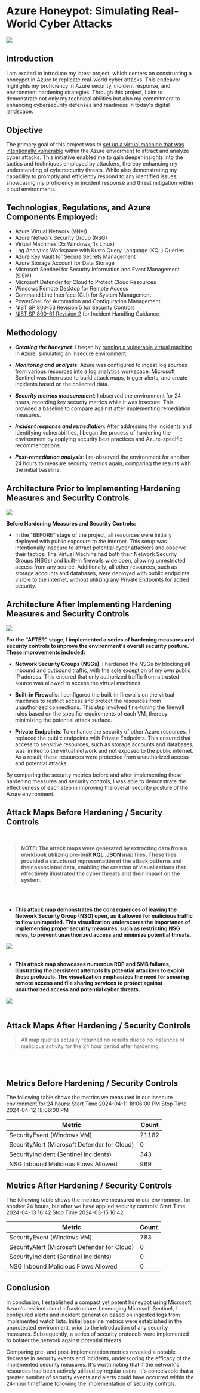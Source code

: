 # Azure Honeypot: Simulating Real-World Cyber Attacks
<img src="https://i.imgur.com/IY5sfCJ.png" >

## Introduction

 I am excited to introduce my latest project, which centers on constructing a honeypot in Azure to replicate real-world cyber attacks. This endeavor highlights my proficiency in Azure security, incident response, and environment hardening strategies. Through this project, I aim to demonstrate not only my technical abilities but also my commitment to enhancing cybersecurity defenses and readiness in today's digital landscape.

## Objective
The primary goal of this project was to [set up a virtual machine that was intentionally vulnerable](https://github.com/felixsalto1/Azure-VM-Config/blob/main/README.md) within the Azure enviorment to attract and analyze cyber attacks. This initiative enabled me to gain deeper insights into the tactics and techniques employed by attackers, thereby enhancing my understanding of cybersecurity threats. While also demonstrating my capability to promptly and efficiently respond to any identified issues, showcasing my proficiency in incident response and threat mitigation within cloud environments.

## Technologies, Regulations, and Azure Components Employed:

- Azure Virtual Network (VNet)
- Azure Network Security Group (NSG)
- Virtual Machines (2x Windows, 1x Linux)
- Log Analytics Workspace with Kusto Query Language (KQL) Queries
- Azure Key Vault for Secure Secrets Management
- Azure Storage Account for Data Storage
- Microsoft Sentinel for Security Information and Event Management (SIEM)
- Microsoft Defender for Cloud to Protect Cloud Resources
- Windows Remote Desktop for Remote Access
- Command Line Interface (CLI) for System Management
- PowerShell for Automation and Configuration Management
- [NIST SP 800-53 Revision 5](https://csrc.nist.gov/publications/detail/sp/800-53/rev-5/final) for Security Controls
- [NIST SP 800-61 Revision 2](https://www.nist.gov/privacy-framework/nist-sp-800-61) for Incident Handling Guidance

## Methodology

- <b>*Creating the honeynet*</b>: I began by [running a vulnerable virtual machine](https://github.com/felixsalto1/Azure-VM-Config/blob/main/README.md) in Azure, simulating an insecure environment.

- <b>*Monitoring and analysis*</b>: Azure was configured to ingest log sources from various resources into a log analytics workspace. Microsoft Sentinel was then used to build attack maps, trigger alerts, and create incidents based on the collected data.

- <b>*Security metrics measurement*</b>: I observed the environment for 24 hours, recording key security metrics while it was insecure. This provided a baseline to compare against after implementing remediation measures.

- <b>*Incident response and remediation*</b>: After addressing the incidents and identifying vulnerabilities, I began the process of hardening the environment by applying security best practices and Azure-specific recommendations.

- <b>*Post-remediation analysis*</b>: I re-observed the environment for another 24 hours to measure security metrics again, comparing the results with the initial baseline.


## Architecture Prior to Implementing Hardening Measures and Security Controls
 <img src="https://i.imgur.com/BscJ0qj.png" >

<b>Before Hardening Measures and Security Controls:</b>

- In the "BEFORE" stage of the project, all resources were initially deployed with public exposure to the internet. This setup was intentionally insecure to attract potential cyber attackers and observe their tactics. The Virtual Machine had both their Network Security Groups (NSGs) and built-in firewalls wide open, allowing unrestricted access from any source. Additionally, all other resources, such as storage accounts and databases, were deployed with public endpoints visible to the internet, without utilizing any Private Endpoints for added security.

## Architecture After Implementing Hardening Measures and Security Controls
 <img src="https://i.imgur.com/GPs3liY.png" >
 
 <b>For the "AFTER" stage, I implemented a series of hardening measures and security controls to improve the environment's overall security posture. These improvements included:</b>

- <b>Network Security Groups (NSGs)</b>: I hardened the NSGs by blocking all inbound and outbound traffic, with the sole exception of my own public IP address. This ensured that only authorized traffic from a trusted source was allowed to access the virtual machines.

- <b>Built-in Firewalls</b>: I configured the built-in firewalls on the virtual machines to restrict access and protect the resources from unauthorized connections. This step involved fine-tuning the firewall rules based on the specific requirements of each VM, thereby minimizing the potential attack surface.

- <b>Private Endpoints</b>: To enhance the security of other Azure resources, I replaced the public endpoints with Private Endpoints. This ensured that access to sensitive resources, such as storage accounts and databases, was limited to the virtual network and not exposed to the public internet. As a result, these resources were protected from unauthorized access and potential attacks.

By comparing the security metrics before and after implementing these hardening measures and security controls, I was able to demonstrate the effectiveness of each step in improving the overall security posture of the Azure environment.

## Attack Maps Before Hardening / Security Controls
<br />


> <b>NOTE: The attack maps were generated by extracting data from a workbook utilizing pre-built [KQL .JSON](https://github.com/felixsalto1/SOC-Project-Resources/blob/main/MS%20Sentinel%20Maps%20(JSON)/mssql-fail-auth.json) map files. These files provided a structured representation of the attack patterns and their associated data, 
enabling the creation of visualizations that effectively illustrated the cyber threats and their impact on the system.</b>


 <br />
 <br />
 
- <b>This attack map demonstrates the consequences of leaving the Network Security Group (NSG) open, as it allowed for malicious traffic to flow unimpeded. This visualization underscores the importance of implementing proper security measures, such as restricting NSG rules, to prevent unauthorized access and minimize potential threats.</b>


<img src="https://i.imgur.com/HNBdFxc.png" >

 <br />
 <br />
 
 - <b>This attack map showcases numerous RDP and SMB failures, illustrating the persistent attempts by potential attackers to exploit these protocols. The visualization emphasizes the need for securing remote access and file sharing services to protect against unauthorized access and potential cyber threats.</b>
 
<img src="https://i.imgur.com/0q1hYJV.png" >

 <br />
 <br />

## Attack Maps After Hardening / Security Controls

> All map queries actually returned no results due to no instances of malicious activity for the 24 hour period after hardening.

 <br />
 <br />
 
## Metrics Before Hardening / Security Controls

The following table shows the metrics we measured in our insecure environment for 24 hours:
Start Time 2024-04-11 18:06:00 PM
Stop Time 2024-04-12 18:06:00 PM

| Metric                   | Count
| ------------------------ | -----
| SecurityEvent (Windows VM)            | 21182
| SecurityAlert (Microsoft Defender for Cloud)            | 0
| SecurityIncident (Sentinel Incidents)        | 343
| NSG Inbound Malicious Flows Allowed | 969



## Metrics After Hardening / Security Controls

The following table shows the metrics we measured in our environment for another 24 hours, but after we have applied security controls:
Start Time 2024-04-13 16:42
Stop Time	2024-03-15 16:42


| Metric                   | Count
| ------------------------ | -----
| SecurityEvent (Windows VM)            | 783
| SecurityAlert (Microsoft Defender for Cloud)            | 0
| SecurityIncident (Sentinel Incidents)        | 0
| NSG Inbound Malicious Flows Allowed | 0

## Conclusion

In conclusion, I established a compact yet potent honeypot using Microsoft Azure's resilient cloud infrastructure. Leveraging Microsoft Sentinel, I configured alerts and incident generation based on ingested logs from implemented watch lists. Initial baseline metrics were established in the unprotected environment, prior to the introduction of any security measures. Subsequently, a series of security protocols were implemented to bolster the network against potential threats.

Comparing pre- and post-implementation metrics revealed a notable decrease in security events and incidents, underscoring the efficacy of the implemented security measures. It's worth noting that if the network's resources had been actively utilized by regular users, it's conceivable that a greater number of security events and alerts could have occurred within the 24-hour timeframe following the implementation of security controls.
